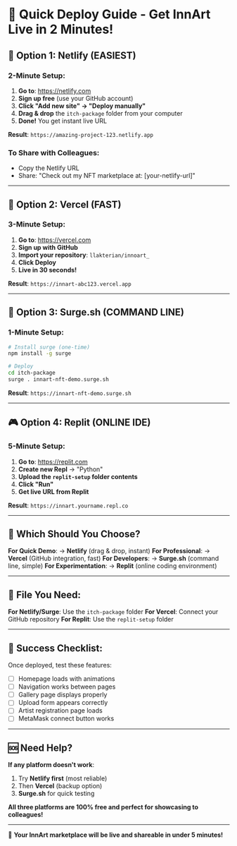# 🚀 Quick Deploy Guide - Get InnArt Live in 2 Minutes!

## 🥇 **Option 1: Netlify (EASIEST)**

### **2-Minute Setup:**
1. **Go to**: https://netlify.com
2. **Sign up free** (use your GitHub account)
3. **Click "Add new site" → "Deploy manually"**
4. **Drag & drop** the `itch-package` folder from your computer
5. **Done!** You get instant live URL

**Result**: `https://amazing-project-123.netlify.app`

### **To Share with Colleagues:**
- Copy the Netlify URL
- Share: "Check out my NFT marketplace at: [your-netlify-url]"

---

## 🥈 **Option 2: Vercel (FAST)**

### **3-Minute Setup:**
1. **Go to**: https://vercel.com
2. **Sign up with GitHub**
3. **Import your repository**: `llakterian/innoart_`
4. **Click Deploy**
5. **Live in 30 seconds!**

**Result**: `https://innart-abc123.vercel.app`

---

## 🥉 **Option 3: Surge.sh (COMMAND LINE)**

### **1-Minute Setup:**
```bash
# Install surge (one-time)
npm install -g surge

# Deploy
cd itch-package
surge . innart-nft-demo.surge.sh
```

**Result**: `https://innart-nft-demo.surge.sh`

---

## 🎮 **Option 4: Replit (ONLINE IDE)**

### **5-Minute Setup:**
1. **Go to**: https://replit.com
2. **Create new Repl** → "Python"
3. **Upload the `replit-setup` folder contents**
4. **Click "Run"**
5. **Get live URL from Replit**

**Result**: `https://innart.yourname.repl.co`

---

## 🎯 **Which Should You Choose?**

**For Quick Demo**: → **Netlify** (drag & drop, instant)
**For Professional**: → **Vercel** (GitHub integration, fast)
**For Developers**: → **Surge.sh** (command line, simple)
**For Experimentation**: → **Replit** (online coding environment)

---

## 🔗 **File You Need:**

**For Netlify/Surge**: Use the `itch-package` folder
**For Vercel**: Connect your GitHub repository
**For Replit**: Use the `replit-setup` folder

---

## 🎉 **Success Checklist:**

Once deployed, test these features:
- [ ] Homepage loads with animations
- [ ] Navigation works between pages
- [ ] Gallery page displays properly
- [ ] Upload form appears correctly
- [ ] Artist registration page loads
- [ ] MetaMask connect button works

---

## 🆘 **Need Help?**

**If any platform doesn't work**:
1. Try **Netlify first** (most reliable)
2. Then **Vercel** (backup option)
3. **Surge.sh** for quick testing

**All three platforms are 100% free and perfect for showcasing to colleagues!**

---

🎨 **Your InnArt marketplace will be live and shareable in under 5 minutes!**
